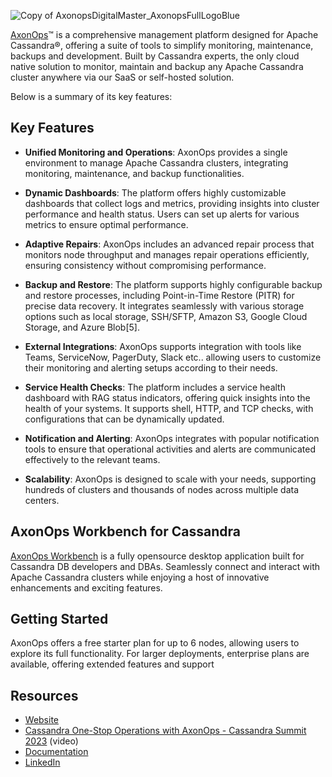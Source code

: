 ![Copy of AxonopsDigitalMaster_AxonopsFullLogoBlue](https://github.com/user-attachments/assets/aaa6e7d3-12d2-4394-8c07-1c39a697f90e)

[AxonOps](https://axonops.com)™ is a comprehensive management platform designed for Apache Cassandra®, offering a suite of tools to simplify monitoring, maintenance, backups and development. Built by Cassandra experts, the only cloud native solution to monitor, maintain and backup any Apache Cassandra cluster anywhere via our SaaS or self-hosted solution.

Below is a summary of its key features:

## Key Features

- **Unified Monitoring and Operations**: AxonOps provides a single environment to manage Apache Cassandra clusters, integrating monitoring, maintenance, and backup functionalities.

- **Dynamic Dashboards**: The platform offers highly customizable dashboards that collect logs and metrics, providing insights into cluster performance and health status. Users can set up alerts for various metrics to ensure optimal performance.

- **Adaptive Repairs**: AxonOps includes an advanced repair process that monitors node throughput and manages repair operations efficiently, ensuring consistency without compromising performance.

- **Backup and Restore**: The platform supports highly configurable backup and restore processes, including Point-in-Time Restore (PITR) for precise data recovery. It integrates seamlessly with various storage options such as local storage, SSH/SFTP, Amazon S3, Google Cloud Storage, and Azure Blob[5].

- **External Integrations**: AxonOps supports integration with tools like Teams, ServiceNow, PagerDuty, Slack etc.. allowing users to customize their monitoring and alerting setups according to their needs.

- **Service Health Checks**: The platform includes a service health dashboard with RAG status indicators, offering quick insights into the health of your systems. It supports shell, HTTP, and TCP checks, with configurations that can be dynamically updated.

- **Notification and Alerting**: AxonOps integrates with popular notification tools to ensure that operational activities and alerts are communicated effectively to the relevant teams.

- **Scalability**: AxonOps is designed to scale with your needs, supporting hundreds of clusters and thousands of nodes across multiple data centers.

## AxonOps Workbench for Cassandra

[AxonOps Workbench](https://github.com/axonops/axonops-workbench-cassandra) is a fully opensource desktop application built for Cassandra DB developers and DBAs. Seamlessly connect and interact with Apache Cassandra clusters while enjoying a host of innovative enhancements and exciting features.

## Getting Started

AxonOps offers a free starter plan for up to 6 nodes, allowing users to explore its full functionality. For larger deployments, enterprise plans are available, offering extended features and support

## Resources
- [Website](https://axonops.com/)
- [Cassandra One-Stop Operations with AxonOps - Cassandra Summit 2023](https://www.youtube.com/watch?v=7pfMz2vsGYY) (video)
- [Documentation](https://docs.axonops.com/)
- [LinkedIn](https://www.linkedin.com/company/axonops/)

